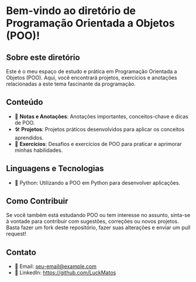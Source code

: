 # Bem-vindo ao diretório de Programação Orientada a Objetos (POO)!

## Sobre este diretório
Este é o meu espaço de estudo e prática em Programação Orientada a Objetos (POO). Aqui, você encontrará projetos, exercícios e anotações relacionadas a este tema fascinante da programação.

## Conteúdo
- 📘 **Notas e Anotações**: Anotações importantes, conceitos-chave e dicas de POO.
- 🛠️ **Projetos**: Projetos práticos desenvolvidos para aplicar os conceitos aprendidos.
- 🚀 **Exercícios**: Desafios e exercícios de POO para praticar e aprimorar minhas habilidades.

## Linguagens e Tecnologias
- 🐍 Python: Utilizando a POO em Python para desenvolver aplicações.

## Como Contribuir
Se você também está estudando POO ou tem interesse no assunto, sinta-se à vontade para contribuir com sugestões, correções ou novos projetos. Basta fazer um fork deste repositório, fazer suas alterações e enviar um pull request!


## Contato
- 📧 Email: seu-email@example.com
- 🔗 LinkedIn: https://github.com/LuckMatos
